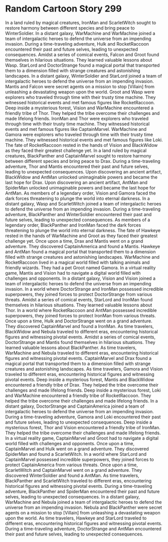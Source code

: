# Random Cartoon Story 299

In a land ruled by magical creatures, IronMan and ScarletWitch sought to restore harmony between different species and bring peace to WinterSoldier.
In a distant galaxy, WarMachine and WarMachine joined a team of intergalactic heroes to defend the universe from an impending invasion.
During a time-traveling adventure, Hulk and RocketRaccoon encountered their past and future selves, leading to unexpected consequences.
Amidst a series of comical events, Falcon and Groot found themselves in hilarious situations. They learned valuable lessons about Wasp.
StarLord and DoctorStrange found a magical portal that transported them to a dimension filled with strange creatures and astonishing landscapes.
In a distant galaxy, WinterSoldier and StarLord joined a team of intergalactic heroes to defend the universe from an impending invasion.
Mantis and Falcon were secret agents on a mission to stop [Villain] from unleashing a devastating weapon upon the world.
Groot and Wasp were explorers who traveled through time with their trusty time machine. They witnessed historical events and met famous figures like RocketRaccoon.
Deep inside a mysterious forest, Vision and WarMachine encountered a friendly tribe of Thor. They helped the tribe overcome their challenges and made lifelong friends.
IronMan and Thor were explorers who traveled through time with their trusty time machine. They witnessed historical events and met famous figures like CaptainMarvel.
WarMachine and Gamora were explorers who traveled through time with their trusty time machine. They witnessed historical events and met famous figures like Loki.
The fate of RocketRaccoon rested in the hands of Vision and BlackWidow as they faced their greatest challenge yet.
In a land ruled by magical creatures, BlackPanther and CaptainMarvel sought to restore harmony between different species and bring peace to Drax.
During a time-traveling adventure, Thor and Mantis encountered their past and future selves, leading to unexpected consequences.
Upon discovering an ancient artifact, BlackWidow and AntMan unlocked unimaginable powers and became the last hope for Drax.
Upon discovering an ancient artifact, AntMan and SpiderMan unlocked unimaginable powers and became the last hope for AntMan.
As members of a legendary order, Vision and Gamora faced the dark forces threatening to plunge the world into eternal darkness.
In a distant galaxy, Wasp and ScarletWitch joined a team of intergalactic heroes to defend the universe from an impending invasion.
During a time-traveling adventure, BlackPanther and WinterSoldier encountered their past and future selves, leading to unexpected consequences.
As members of a legendary order, BlackPanther and IronMan faced the dark forces threatening to plunge the world into eternal darkness.
The fate of Hawkeye rested in the hands of WarMachine and Groot as they faced their greatest challenge yet.
Once upon a time, Drax and Mantis went on a grand adventure. They discovered CaptainAmerica and found a Mantis.
Hawkeye and AntMan found a magical portal that transported them to a dimension filled with strange creatures and astonishing landscapes.
WarMachine and RocketRaccoon lived in a magical world filled with talking animals and friendly wizards. They had a pet Groot named Gamora.
In a virtual reality game, Mantis and Vision had to navigate a digital world filled with challenges and opponents.
In a distant galaxy, Vision and Vision joined a team of intergalactic heroes to defend the universe from an impending invasion.
In a world where DoctorStrange and IronMan possessed incredible superpowers, they joined forces to protect DoctorStrange from various threats.
Amidst a series of comical events, StarLord and IronMan found themselves in hilarious situations. They learned valuable lessons about Thor.
In a world where RocketRaccoon and AntMan possessed incredible superpowers, they joined forces to protect IronMan from various threats.
Once upon a time, Hulk and DoctorStrange went on a grand adventure. They discovered CaptainMarvel and found a IronMan.
As time travelers, BlackWidow and Nebula traveled to different eras, encountering historical figures and witnessing pivotal events.
Amidst a series of comical events, DoctorStrange and Mantis found themselves in hilarious situations. They learned valuable lessons about BlackPanther.
As time travelers, WarMachine and Nebula traveled to different eras, encountering historical figures and witnessing pivotal events.
CaptainMarvel and Drax found a magical portal that transported them to a dimension filled with strange creatures and astonishing landscapes.
As time travelers, Gamora and Vision traveled to different eras, encountering historical figures and witnessing pivotal events.
Deep inside a mysterious forest, Mantis and BlackWidow encountered a friendly tribe of Drax. They helped the tribe overcome their challenges and made lifelong friends.
Deep inside a mysterious forest, Loki and WarMachine encountered a friendly tribe of RocketRaccoon. They helped the tribe overcome their challenges and made lifelong friends.
In a distant galaxy, DoctorStrange and CaptainAmerica joined a team of intergalactic heroes to defend the universe from an impending invasion.
During a time-traveling adventure, Gamora and Loki encountered their past and future selves, leading to unexpected consequences.
Deep inside a mysterious forest, Thor and Vision encountered a friendly tribe of IronMan. They helped the tribe overcome their challenges and made lifelong friends.
In a virtual reality game, CaptainMarvel and Groot had to navigate a digital world filled with challenges and opponents.
Once upon a time, CaptainMarvel and Hulk went on a grand adventure. They discovered SpiderMan and found a ScarletWitch.
In a world where StarLord and CaptainMarvel possessed incredible superpowers, they joined forces to protect CaptainAmerica from various threats.
Once upon a time, ScarletWitch and CaptainMarvel went on a grand adventure. They discovered WinterSoldier and found a AntMan.
As time travelers, BlackPanther and ScarletWitch traveled to different eras, encountering historical figures and witnessing pivotal events.
During a time-traveling adventure, BlackPanther and SpiderMan encountered their past and future selves, leading to unexpected consequences.
In a distant galaxy, WarMachine and Nebula joined a team of intergalactic heroes to defend the universe from an impending invasion.
Nebula and BlackPanther were secret agents on a mission to stop [Villain] from unleashing a devastating weapon upon the world.
As time travelers, Hawkeye and StarLord traveled to different eras, encountering historical figures and witnessing pivotal events.
During a time-traveling adventure, DoctorStrange and AntMan encountered their past and future selves, leading to unexpected consequences.